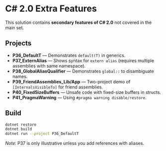 # C# 2.0 Extra Features

This solution contains **secondary features of C# 2.0** not covered in the main set.

## Projects
- **P36_DefaultT** — Demonstrates `default(T)` in generics.
- **P37_ExternAlias** — Shows syntax for `extern alias` (requires multiple assemblies with same namespace).
- **P38_GlobalAliasQualifier** — Demonstrates `global::` to disambiguate names.
- **P39_FriendAssemblies_Lib/App** — Two-project demo of `[InternalsVisibleTo]` for friend assemblies.
- **P40_FixedSizeBuffers** — Unsafe code with fixed-size buffers in structs.
- **P41_PragmaWarning** — Using `#pragma warning disable/restore`.

## Build
```bash
dotnet restore
dotnet build
dotnet run --project P36_DefaultT
```
*Note*: P37 is only illustrative unless you add references with aliases.
